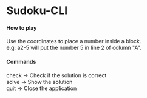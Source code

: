 # Sudoku-CLI 

#### How to play
Use the coordinates to place a number inside a block.   
e.g: a2-5 will put the number 5 in line 2 of column "A". 

#### Commands
check -> Check if the solution is correct   
solve -> Show the solution  
quit  -> Close the application  





